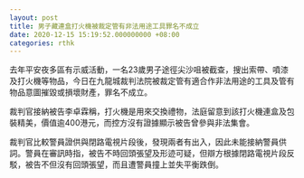 ```yaml
---
layout: post
title: 男子藏連盒打火機被裁定管有非法用途工具罪名不成立
date: 2020-12-15 15:19:52.000000000 +08:00
categories: rthk
---
```


去年平安夜多區有示威活動，一名23歲男子途徑尖沙咀被截查，搜出索帶、噴漆及打火機等物品，今日在九龍城裁判法院被裁定管有適合作非法用途的工具及管有物品意圖摧毀或損壞財產，罪名不成立。

裁判官接納被告李卓霖稱，打火機是用來交換禮物，法庭留意到該打火機連盒及包裝精美，價值逾400港元，而控方沒有證據顯示被告曾參與非法集會。

裁判官比較警員證供與閉路電視片段後，發現兩者有出入，因此未能接納警員供詞。警員在審訊時指，被告不時回頭張望及形迹可疑，但辯方根據閉路電視片段反駁，被告不但沒有回頭張望，而且遭警員撞上並失平衡跌倒。
